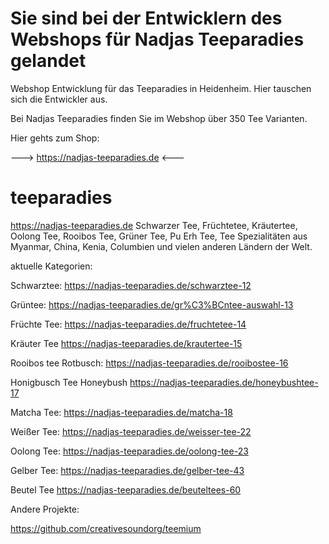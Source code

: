 # Sie sind bei der Entwicklern des Webshops für Nadjas Teeparadies gelandet

Webshop Entwicklung für das Teeparadies in Heidenheim. Hier tauschen sich die Entwickler aus.

Bei Nadjas Teeparadies finden Sie im Webshop über 350 Tee Varianten. 

Hier gehts zum Shop:

--->   https://nadjas-teeparadies.de   <---


# teeparadies
https://nadjas-teeparadies.de Schwarzer Tee, Früchtetee, Kräutertee, Oolong Tee, Rooibos Tee, Grüner Tee, Pu Erh Tee,
Tee Spezialitäten aus Myanmar, China, Kenia, Columbien und vielen anderen Ländern der Welt.

aktuelle Kategorien:

Schwarztee:
https://nadjas-teeparadies.de/schwarztee-12

Grüntee:
https://nadjas-teeparadies.de/gr%C3%BCntee-auswahl-13

Früchte Tee:
https://nadjas-teeparadies.de/fruchtetee-14

Kräuter Tee
https://nadjas-teeparadies.de/krautertee-15

Rooibos tee Rotbusch:
https://nadjas-teeparadies.de/rooibostee-16

Honigbusch Tee Honeybush
https://nadjas-teeparadies.de/honeybushtee-17

Matcha Tee:
https://nadjas-teeparadies.de/matcha-18

Weißer Tee:
https://nadjas-teeparadies.de/weisser-tee-22

Oolong Tee:
https://nadjas-teeparadies.de/oolong-tee-23

Gelber Tee:
https://nadjas-teeparadies.de/gelber-tee-43

Beutel Tee
https://nadjas-teeparadies.de/beuteltees-60


Andere Projekte:

https://github.com/creativesoundorg/teemium
